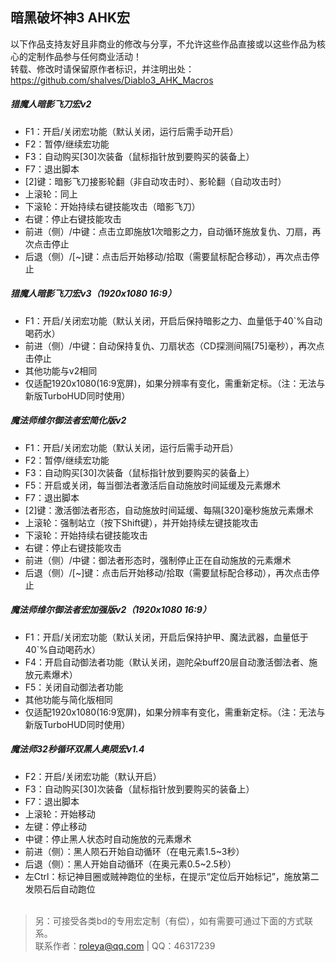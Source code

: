 ## 暗黑破坏神3 AHK宏

以下作品支持友好且非商业的修改与分享，不允许这些作品直接或以这些作品为核心的定制作品参与任何商业活动！<br />
转载、修改时请保留原作者标识，并注明出处：https://github.com/shalves/Diablo3_AHK_Macros

##### 猎魔人暗影飞刀宏v2
+ F1：开启/关闭宏功能（默认关闭，运行后需手动开启）
+ F2：暂停/继续宏功能
+ F3：自动购买[30]次装备（鼠标指针放到要购买的装备上）
+ F7：退出脚本
+ [2]键：暗影飞刀接影轮翻（非自动攻击时）、影轮翻（自动攻击时）
+ 上滚轮：同上
+ 下滚轮：开始持续右键技能攻击（暗影飞刀）
+ 右键：停止右键技能攻击
+ 前进（侧）/中键：点击立即施放1次暗影之力，自动循环施放复仇、刀扇，再次点击停止
+ 后退（侧）/[~]键：点击后开始移动/拾取（需要鼠标配合移动），再次点击停止
 
##### 猎魔人暗影飞刀宏v3（1920x1080 16:9）
+ F1：开启/关闭宏功能（默认关闭，开启后保持暗影之力、血量低于40`%自动喝药水）
+ 前进（侧）/中键：自动保持复仇、刀扇状态（CD探测间隔[75]毫秒），再次点击停止
+ 其他功能与v2相同
+ 仅适配1920x1080(16:9宽屏)，如果分辨率有变化，需重新定标。（注：无法与新版TurboHUD同时使用）

##### 魔法师维尔御法者宏简化版v2
+ F1：开启/关闭宏功能（默认关闭，运行后需手动开启）
+ F2：暂停/继续宏功能
+ F3：自动购买[30]次装备（鼠标指针放到要购买的装备上）
+ F5：开启或关闭，每当御法者激活后自动施放时间延缓及元素爆术
+ F7：退出脚本
+ [2]键：激活御法者形态，自动施放时间延缓、每隔[320]毫秒施放元素爆术
+ 上滚轮：强制站立（按下Shift键），并开始持续左键技能攻击
+ 下滚轮：开始持续右键技能攻击
+ 右键：停止右键技能攻击
+ 前进（侧）/中键：御法者形态时，强制停止正在自动施放的元素爆术
+ 后退（侧）/[~]键：点击后开始移动/拾取（需要鼠标配合移动），再次点击停止
 
##### 魔法师维尔御法者宏加强版v2（1920x1080 16:9）
+ F1：开启/关闭宏功能（默认关闭，开启后保持护甲、魔法武器，血量低于40`%自动喝药水）
+ F4：开启自动御法者功能（默认关闭，迦陀朵buff20层自动激活御法者、施放元素爆术）
+ F5：关闭自动御法者功能
+ 其他功能与简化版相同
+ 仅适配1920x1080(16:9宽屏)，如果分辨率有变化，需重新定标。（注：无法与新版TurboHUD同时使用）

##### 魔法师32秒循环双黑人奥陨宏v1.4
+ F2：开启/关闭宏功能（默认开启）
+ F3：自动购买[30]次装备（鼠标指针放到要购买的装备上）
+ F7：退出脚本
+ 上滚轮：开始移动
+ 左键：停止移动
+ 中键：停止黑人状态时自动施放的元素爆术
+ 前进（侧）：黑人陨石开始自动循环（在电元素1.5~3秒）
+ 后退（侧）：黑人开始自动循环（在奥元素0.5~2.5秒）
+ 左Ctrl：标记神目圈或贼神跑位的坐标，在提示“定位后开始标记”，施放第二发陨石后自动跑位<br /><br />
 

> 另：可接受各类bd的专用宏定制（有偿），如有需要可通过下面的方式联系。<br />联系作者：roleya@qq.com | QQ：46317239

